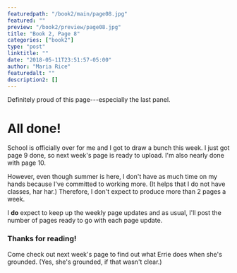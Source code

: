 ```yaml
---
featuredpath: "/book2/main/page08.jpg"
featured: ""
preview: "/book2/preview/page08.jpg"
title: "Book 2, Page 8"
categories: ["book2"]
type: "post"
linktitle: ""
date: "2018-05-11T23:51:57-05:00"
author: "Maria Rice"
featuredalt: ""
description2: []
---
```


Definitely proud of this page---especially the last panel.

# All done!

School is officially over for me and I got to draw a bunch this week.
I just got page 9 done, so next week's page is ready to upload. I'm
also nearly done with page 10.

However, even though summer is here, I don't have as much time
on my hands because I've committed to working more. (It helps that I do
not have classes, har har.) Therefore, I don't expect to produce more
than 2 pages a week.

I **do** expect to keep up the weekly page updates and as usual, I'll post
the number of pages ready to go with each page update.

### Thanks for reading!

Come check out next week's page to find out what Errie does when she's
grounded. (Yes, she's grounded, if that wasn't clear.)
